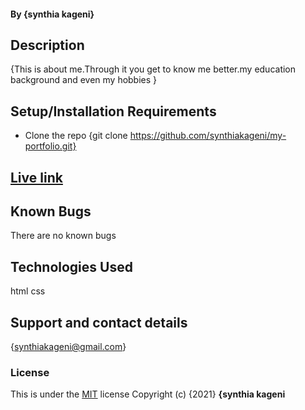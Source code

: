 
#### By **{synthia kageni}**
## Description
{This is about me.Through it you get to know me better.my education background and even my hobbies }
## Setup/Installation Requirements
* Clone the repo {git clone https://github.com/synthiakageni/my-portfolio.git}

## [Live link](https://synthiakageni.github.io/my-portfolio/)

## Known Bugs
There are no known bugs
## Technologies Used
html
css
## Support and contact details
{synthiakageni@gmail.com}
### License
This is under the [MIT](LICENSE) license
Copyright (c) {2021} **{synthia kageni**